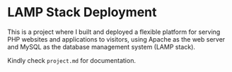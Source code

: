 # LAMP Stack Deployment

This is a project where I built and deployed a flexible platform for serving PHP websites and applications to visitors, using Apache as the web server and MySQL as the database management system (LAMP stack).

Kindly check `project.md` for documentation.
